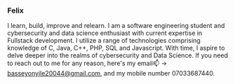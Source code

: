 ### Felix

I learn, build, improve and relearn. I am a software engineering student and cybersecurity and data science enthusiast with current expertise in Fullstack development. I utilize a range of technologies comprising knowledge of C, Java, C++, PHP, SQL and Javascript. With time, I aspire to delve deeper into the realms of cybersecurity and Data Science. If you need to reach out to me for any reason, here's my email📫 -> basseyonyile20044@gmail.com, and my mobile number 07033687440.
